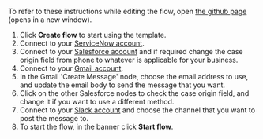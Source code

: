 To refer to these instructions while editing the flow, open [the github page](https://github.com/ot4i/app-connect-templates/blob/main/resources/markdown/Create%20a%20case%20in%20Salesforce%20when%20a%20new%20incident%20is%20created%20in%20ServiceNow%20and%20alert%20team_instructions.md) (opens in a new window).

1. Click **Create flow** to start using the template.
1. Connect to your [ServiceNow account](http://ibm.biz/aasservicenow).
1. Connect to your [Salesforce account](http://ibm.biz/aassalesforce) and if required change the case origin field from phone to whatever is applicable for your business.
1. Connect to your [Gmail account](http://ibm.biz/aasgmail).
1. In the Gmail 'Create Message' node, choose the email address to use, and update the email body to send the message that you want.
1. Click on the other Salesforce nodes to check the case origin field, and change it if you want to use a different method.
1. Connect to your [Slack account](http://ibm.biz/aasslack) and choose the channel that you want to post the message to.   
1. To start the flow, in the banner click **Start flow**.
